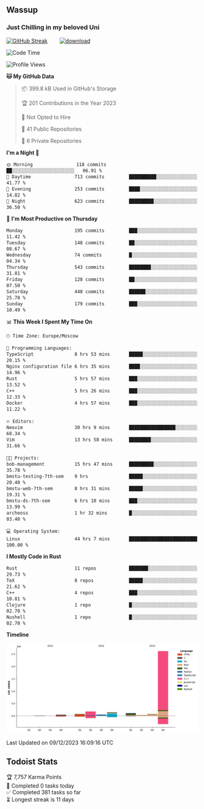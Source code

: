 ## Wassup 
### Just Chilling in my beloved Uni 

<!--
-->

[![GitHub Streak](http://github-readme-streak-stats.herokuapp.com?user=archeoss&theme=shades-of-purple&hide_border=true&date_format=j%20M%5B%20Y%5D)](https://git.io/streak-stats)&nbsp;&nbsp;&nbsp;&nbsp;&nbsp;&nbsp;&nbsp;&nbsp;[![download](https://user-images.githubusercontent.com/68448737/147796309-d8b65b1d-4dde-40d9-b03a-2b42aaa6cd43.jpeg)
](http://bmstu.ru/)

<!--START_SECTION:waka-->
![Code Time](http://img.shields.io/badge/Code%20Time-2%2C202%20hrs%2039%20mins-blue)

![Profile Views](http://img.shields.io/badge/Profile%20Views-1-blue)

**🐱 My GitHub Data** 

> 📦 399.8 kB Used in GitHub's Storage 
 > 
> 🏆 201 Contributions in the Year 2023
 > 
> 🚫 Not Opted to Hire
 > 
> 📜 41 Public Repositories 
 > 
> 🔑 6 Private Repositories 
 > 
**I'm a Night 🦉** 

```text
🌞 Morning                118 commits         ██░░░░░░░░░░░░░░░░░░░░░░░   06.91 % 
🌆 Daytime                713 commits         ██████████░░░░░░░░░░░░░░░   41.77 % 
🌃 Evening                253 commits         ████░░░░░░░░░░░░░░░░░░░░░   14.82 % 
🌙 Night                  623 commits         █████████░░░░░░░░░░░░░░░░   36.50 % 
```
📅 **I'm Most Productive on Thursday** 

```text
Monday                   195 commits         ███░░░░░░░░░░░░░░░░░░░░░░   11.42 % 
Tuesday                  148 commits         ██░░░░░░░░░░░░░░░░░░░░░░░   08.67 % 
Wednesday                74 commits          █░░░░░░░░░░░░░░░░░░░░░░░░   04.34 % 
Thursday                 543 commits         ████████░░░░░░░░░░░░░░░░░   31.81 % 
Friday                   128 commits         ██░░░░░░░░░░░░░░░░░░░░░░░   07.50 % 
Saturday                 440 commits         ██████░░░░░░░░░░░░░░░░░░░   25.78 % 
Sunday                   179 commits         ███░░░░░░░░░░░░░░░░░░░░░░   10.49 % 
```


📊 **This Week I Spent My Time On** 

```text
🕑︎ Time Zone: Europe/Moscow

💬 Programming Languages: 
TypeScript               8 hrs 53 mins       █████░░░░░░░░░░░░░░░░░░░░   20.15 % 
Nginx configuration file 6 hrs 35 mins       ████░░░░░░░░░░░░░░░░░░░░░   14.96 % 
Rust                     5 hrs 57 mins       ███░░░░░░░░░░░░░░░░░░░░░░   13.52 % 
C++                      5 hrs 26 mins       ███░░░░░░░░░░░░░░░░░░░░░░   12.33 % 
Docker                   4 hrs 57 mins       ███░░░░░░░░░░░░░░░░░░░░░░   11.22 % 

🔥 Editors: 
Neovim                   30 hrs 9 mins       █████████████████░░░░░░░░   68.34 % 
Vim                      13 hrs 58 mins      ████████░░░░░░░░░░░░░░░░░   31.66 % 

🐱‍💻 Projects: 
bob-management           15 hrs 47 mins      █████████░░░░░░░░░░░░░░░░   35.78 % 
bmstu-testing-7th-sem    9 hrs               █████░░░░░░░░░░░░░░░░░░░░   20.40 % 
bmstu-web-7th-sem        8 hrs 31 mins       █████░░░░░░░░░░░░░░░░░░░░   19.31 % 
bmstu-ds-7th-sem         6 hrs 10 mins       ███░░░░░░░░░░░░░░░░░░░░░░   13.99 % 
archeoss                 1 hr 32 mins        █░░░░░░░░░░░░░░░░░░░░░░░░   03.48 % 

💻 Operating System: 
Linux                    44 hrs 7 mins       █████████████████████████   100.00 % 
```

**I Mostly Code in Rust** 

```text
Rust                     11 repos            ███████░░░░░░░░░░░░░░░░░░   29.73 % 
TeX                      8 repos             █████░░░░░░░░░░░░░░░░░░░░   21.62 % 
C++                      4 repos             ███░░░░░░░░░░░░░░░░░░░░░░   10.81 % 
Clojure                  1 repo              █░░░░░░░░░░░░░░░░░░░░░░░░   02.70 % 
Nushell                  1 repo              █░░░░░░░░░░░░░░░░░░░░░░░░   02.70 % 
```



**Timeline**

![Lines of Code chart](https://raw.githubusercontent.com/archeoss/archeoss/master/assets/bar_graph.png)


 Last Updated on 09/12/2023 16:09:16 UTC
<!--END_SECTION:waka-->

## Todoist Stats

<!-- TODO-IST:START -->
🏆  7,757 Karma Points           
🌸  Completed 0 tasks today           
✅  Completed 381 tasks so far           
⏳  Longest streak is 11 days
<!-- TODO-IST:END -->
